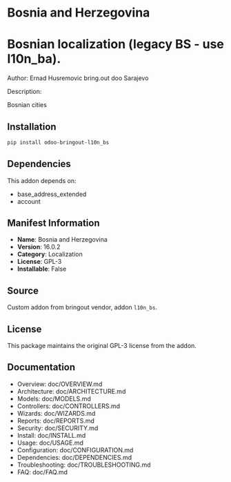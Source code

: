 # Bosnia and Herzegovina


Bosnian localization (legacy BS - use l10n_ba).
================================================

Author: Ernad Husremovic bring.out doo Sarajevo

Description:

Bosnian cities




## Installation

```bash
pip install odoo-bringout-l10n_bs
```

## Dependencies

This addon depends on:
- base_address_extended
- account

## Manifest Information

- **Name**: Bosnia and Herzegovina
- **Version**: 16.0.2
- **Category**: Localization
- **License**: GPL-3
- **Installable**: False

## Source

Custom addon from bringout vendor, addon `l10n_bs`.

## License

This package maintains the original GPL-3 license from the addon.

## Documentation

- Overview: doc/OVERVIEW.md
- Architecture: doc/ARCHITECTURE.md
- Models: doc/MODELS.md
- Controllers: doc/CONTROLLERS.md
- Wizards: doc/WIZARDS.md
- Reports: doc/REPORTS.md
- Security: doc/SECURITY.md
- Install: doc/INSTALL.md
- Usage: doc/USAGE.md
- Configuration: doc/CONFIGURATION.md
- Dependencies: doc/DEPENDENCIES.md
- Troubleshooting: doc/TROUBLESHOOTING.md
- FAQ: doc/FAQ.md
